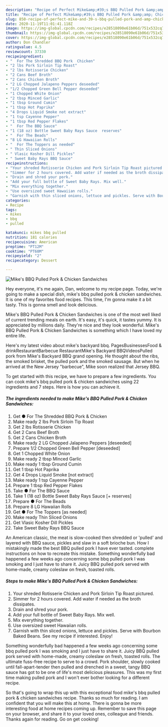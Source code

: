 ```yaml
---
description: "Recipe of Perfect Mike&amp;#39;s BBQ Pulled Pork &amp;amp; Chicken Sandwiches"
title: "Recipe of Perfect Mike&amp;#39;s BBQ Pulled Pork &amp;amp; Chicken Sandwiches"
slug: 850-recipe-of-perfect-mike-and-39-s-bbq-pulled-pork-and-amp-chicken-sandwiches
date: 2020-11-19T11:01:41.118Z
image: https://img-global.cpcdn.com/recipes/e28518090e61b06d/751x532cq70/mikes-bbq-pulled-pork-chicken-sandwiches-recipe-main-photo.jpg
thumbnail: https://img-global.cpcdn.com/recipes/e28518090e61b06d/751x532cq70/mikes-bbq-pulled-pork-chicken-sandwiches-recipe-main-photo.jpg
cover: https://img-global.cpcdn.com/recipes/e28518090e61b06d/751x532cq70/mikes-bbq-pulled-pork-chicken-sandwiches-recipe-main-photo.jpg
author: Don Chandler
ratingvalue: 4.5
reviewcount: 37330
recipeingredient:
- "  For The Shredded BBQ Pork  Chicken"
- "2 lbs Pork Sirloin Tip Roast"
- "2 lbs Rotisserie Chicken"
- "2 Cans Beef Broth"
- "2 Cans Chicken Broth"
- "2 LG Chopped Jalapeno Peppers deseeded"
- "1/2 Chopped Green Bell Pepper deseeded"
- "1 Chopped White Onion"
- "2 tbsp Minced Garlic"
- "1 tbsp Ground Cumin"
- "1 tbsp Hot Paprika"
- "4 Drops Liquid Smoke not extract"
- "1 tsp Cayenne Pepper"
- "1 tbsp Red Pepper Flakes"
- "  For The BBQ Sauce"
- "1 (18 oz) Bottle Sweet Baby Rays Sauce  reserves"
- "  For The Beads"
- "8 LG Hawaiian Rolls"
- "  For The Toppers as needed"
- " Thin Sliced Onions"
- " Vlasic Kosher Dill Pickles"
- " Sweet Baby Rays BBQ Sauce"
recipeinstructions:
- "Your shreded Rotisserie Chicken and Pork Sirloin Tip Roast pictured."
- "Simmer for 2 hours covered. Add water if needed as the broth dissipates."
- "Drain and shred your pork."
- "Add your full bottle of Sweet Baby Rays. Mix well."
- "Mix everything together."
- "Use oversized sweet Hawaiian rolls."
- "Garnish with thin sliced onions, lettuce and pickles. Serve with Bourbon Baked Beans. See my recipe if interested. Enjoy!"
categories:
- Recipe
tags:
- mikes
- bbq
- pulled

katakunci: mikes bbq pulled 
nutrition: 181 calories
recipecuisine: American
preptime: "PT12M"
cooktime: "PT60M"
recipeyield: "2"
recipecategory: Dessert

---
```



![Mike&#39;s BBQ Pulled Pork &amp; Chicken Sandwiches](https://img-global.cpcdn.com/recipes/e28518090e61b06d/751x532cq70/mikes-bbq-pulled-pork-chicken-sandwiches-recipe-main-photo.jpg)

Hey everyone, it's me again, Dan, welcome to my recipe page. Today, we're going to make a special dish, mike&#39;s bbq pulled pork &amp; chicken sandwiches. It is one of my favorites food recipes. This time, I'm gonna make it a bit tasty. This is gonna smell and look delicious.

Mike&#39;s BBQ Pulled Pork &amp; Chicken Sandwiches is one of the most well liked of current trending meals on earth. It's easy, it's quick, it tastes yummy. It is appreciated by millions daily. They're nice and they look wonderful. Mike&#39;s BBQ Pulled Pork &amp; Chicken Sandwiches is something which I have loved my entire life.

Here&#39;s my latest video about mike&#39;s backyard bbq. PagesBusinessesFood &amp; drinkRestaurantBarbecue RestaurantMike&#39;s Backyard BBQVideosPulled pork from Mike&#39;s Backyard BBQ grand opening. He thought about the ribs, the smoked brisket, the pulled pork and the smoked sausage. But when he arrived at the New Jersey &#34;barbecue&#34;, Mike soon realized that Jersey BBQ.


To get started with this recipe, we have to prepare a few ingredients. You can cook mike&#39;s bbq pulled pork &amp; chicken sandwiches using 22 ingredients and 7 steps. Here is how you can achieve it.

<!--inarticleads1-->

##### The ingredients needed to make Mike&#39;s BBQ Pulled Pork &amp; Chicken Sandwiches:

1. Get  ● For The Shredded BBQ Pork &amp; Chicken
1. Make ready 2 lbs Pork Sirloin Tip Roast
1. Get 2 lbs Rotisserie Chicken
1. Get 2 Cans Beef Broth
1. Get 2 Cans Chicken Broth
1. Make ready 2 LG Chopped Jalapeno Peppers [deseeded]
1. Prepare 1/2 Chopped Green Bell Pepper [deseeded]
1. Get 1 Chopped White Onion
1. Make ready 2 tbsp Minced Garlic
1. Make ready 1 tbsp Ground Cumin
1. Get 1 tbsp Hot Paprika
1. Get 4 Drops Liquid Smoke [not extract]
1. Make ready 1 tsp Cayenne Pepper
1. Prepare 1 tbsp Red Pepper Flakes
1. Take  ● For The BBQ Sauce
1. Take 1 (18 oz) Bottle Sweet Baby Rays Sauce [+ reserves]
1. Prepare  ● For The Beads
1. Prepare 8 LG Hawaiian Rolls
1. Get  ● For The Toppers [as needed]
1. Make ready  Thin Sliced Onions
1. Get  Vlasic Kosher Dill Pickles
1. Take  Sweet Baby Rays BBQ Sauce


An American classic, the meat is slow-cooked then shredded or &#39;pulled&#39; and layered with BBQ sauce, pickles and slaw in a soft brioche bun. How I mistakingly made the best BBQ pulled pork I have ever tasted. complete instructions on how to recreate this mistake. Something wonderfully bad happened a few weeks ago concerning some bbq pulled pork I was smoking and I just have to share it. Juicy BBQ pulled pork served with home-made, creamy coleslaw on fresh, toasted rolls. 

<!--inarticleads2-->

##### Steps to make Mike&#39;s BBQ Pulled Pork &amp; Chicken Sandwiches:

1. Your shreded Rotisserie Chicken and Pork Sirloin Tip Roast pictured.
1. Simmer for 2 hours covered. Add water if needed as the broth dissipates.
1. Drain and shred your pork.
1. Add your full bottle of Sweet Baby Rays. Mix well.
1. Mix everything together.
1. Use oversized sweet Hawaiian rolls.
1. Garnish with thin sliced onions, lettuce and pickles. Serve with Bourbon Baked Beans. See my recipe if interested. Enjoy!


Something wonderfully bad happened a few weeks ago concerning some bbq pulled pork I was smoking and I just have to share it. Juicy BBQ pulled pork served with home-made, creamy coleslaw on fresh, toasted rolls. The ultimate fuss-free recipe to serve to a crowd. Pork shoulder, slowly cooked until fall-apart-tender then pulled and drenched in a sweet, tangy BBQ sauce has got to be one of life&#39;s most delicious pleasures. This was my first time making pulled pork and I won&#39;t ever bother looking for a different recipe. 

So that's going to wrap this up with this exceptional food mike&#39;s bbq pulled pork &amp; chicken sandwiches recipe. Thanks so much for reading. I am confident that you will make this at home. There is gonna be more interesting food at home recipes coming up. Remember to save this page on your browser, and share it to your loved ones, colleague and friends. Thanks again for reading. Go on get cooking!
